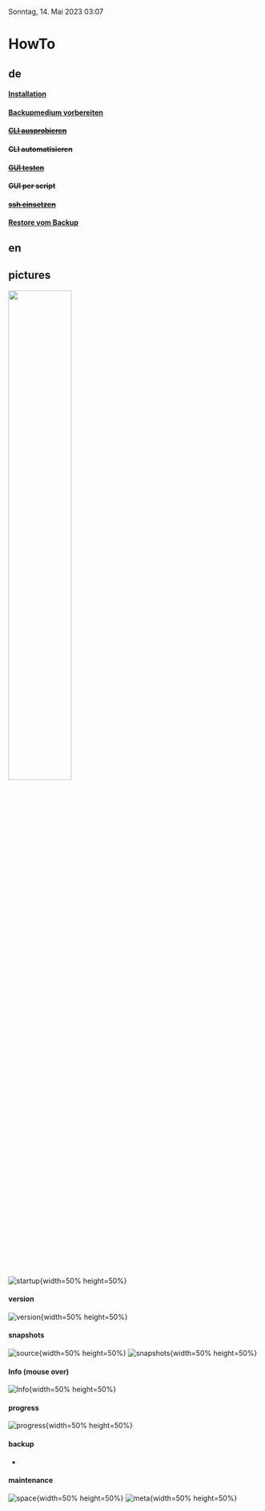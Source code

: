 Sonntag, 14. Mai 2023 03:07 
# HowTo

## de
#### [Installation](install_de.md) 
#### [Backupmedium vorbereiten](device_de.md)
#### ~~[CLI ausprobieren](clitest_de.md)~~
#### ~~CLI automatisieren~~
#### ~~[GUI testen](guitest_de.md)~~
#### ~~GUI per script~~
####  ~~[ssh einsetzen](ssh_de.md)~~
#### [Restore vom Backup](restore_de.md)

## en

## pictures
<img src="gui_startup.png" width=50% height=50%>

![startup](gui_startup.png  "gui startup"){width=50% height=50%}
#### version
![version](gui_startup_Version.png  "backsnap version"){width=50% height=50%}

#### snapshots
![source](gui_startup_Src.png  "source"){width=50% height=50%} ![snapshots](gui_startup_SrcSnapshots.png  "snapshots"){width=50% height=50%}

#### Info (mouse over)
![Info](gui_startup_InfoSnapshots.png  "Info"){width=50% height=50%}

#### progress
![progress](gui_startup_InfoProgress.png  "follow the progress"){width=50% height=50%}

#### backup
-

#### maintenance
![space](gui_startup_FreeSomeSpace.png  "free some space"){width=50% height=50%}
![meta](gui_startup_FreeSomeMetadata.png  "free some metadata"){width=50% height=50%}